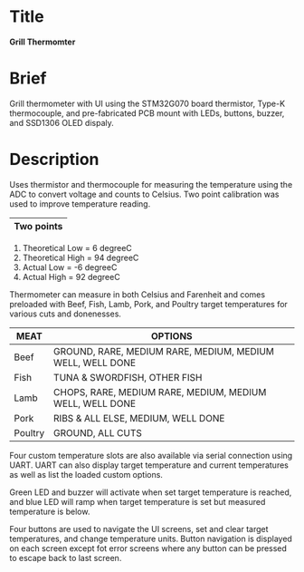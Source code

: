 # Title
**Grill Thermomter**

# Brief
Grill thermometer with UI using the STM32G070 board thermistor, Type-K thermocouple, and pre-fabricated PCB mount with LEDs, buttons, buzzer, and SSD1306 OLED dispaly.

# Description
Uses thermistor and thermocouple for measuring the temperature using the ADC to convert voltage and counts to Celsius. Two point calibration was used to improve temperature reading.

| Two points |
| ---------- |
1. Theoretical Low = 6 degreeC
2. Theoretical High = 94 degreeC
3. Actual Low = -6 degreeC
4. Actual High = 92 degreeC 

Thermometer can measure in both Celsius and Farenheit and comes preloaded with Beef, Fish, Lamb, Pork, and Poultry target temperatures for various cuts and donenesses.

| MEAT | OPTIONS |
| ---- | ------- |
| Beef | GROUND, RARE, MEDIUM RARE, MEDIUM, MEDIUM WELL, WELL DONE
| Fish | TUNA & SWORDFISH, OTHER FISH
| Lamb | CHOPS, RARE, MEDIUM RARE, MEDIUM, MEDIUM WELL, WELL DONE
| Pork | RIBS & ALL ELSE, MEDIUM, WELL DONE
| Poultry | GROUND, ALL CUTS

Four custom temperature slots are also available via serial connection using UART. UART can also display target temperature and current temperatures as well as list the loaded custom options.

Green LED and buzzer will activate when set target temperature is reached, and blue LED will ramp when target temperature is set but measured temperature is below.

Four buttons are used to navigate the UI screens, set and clear target temperatures, and change temperature units. Button navigation is displayed on each screen except fot error screens where any button can be pressed to escape back to last screen. 